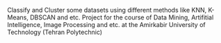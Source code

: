 Classify and Cluster some datasets using different methods like KNN, K-Means, DBSCAN and etc.
Project for the course of Data Mining, Artifitial Intelligence, Image Processing and etc. at the Amirkabir University of Technology (Tehran Polytechnic)